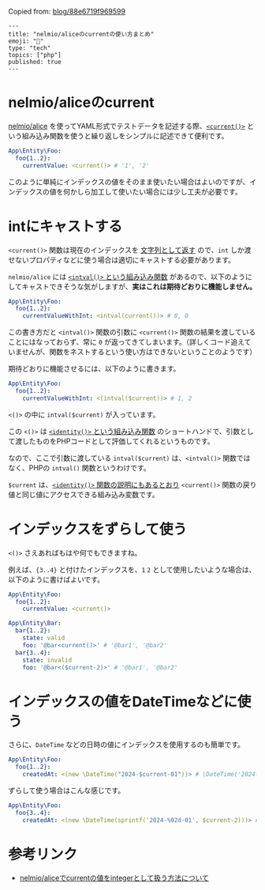 Copied from: [blog/88e6719f969599](/posts/490)

```
---
title: "nelmio/aliceのcurrentの使い方まとめ"
emoji: "🤖"
type: "tech"
topics: ["php"]
published: true
---
```

# nelmio/aliceのcurrent

[nelmio/alice](https://github.com/nelmio/alice) を使ってYAML形式でテストデータを記述する際、[`<current()>`](https://github.com/nelmio/alice/blob/main/doc/customizing-data-generation.md#current) という組み込み関数を使うと繰り返しをシンプルに記述できて便利です。

```yaml
App\Entity\Foo:
  foo{1..2}:
    currentValue: <current()> # '1', '2'
```

このように単純にインデックスの値をそのまま使いたい場合はよいのですが、インデックスの値を何かしら加工して使いたい場合には少し工夫が必要です。

# intにキャストする

`<current()>` 関数は現在のインデックスを [文字列として返す](https://github.com/nelmio/alice/blob/e59ce4439b7d98d167ac15c46e25aa7d1eff5273/src/Faker/Provider/AliceProvider.php#L30-L36) ので、`int` しか渡せないプロパティなどに使う場合は適切にキャストする必要があります。

`nelmio/alice` には [`<intval()>` という組み込み関数](https://github.com/nelmio/alice/blob/main/doc/customizing-data-generation.md#cast) があるので、以下のようにしてキャストできそうな気がしますが、**実はこれは期待どおりに機能しません。**

```yaml
App\Entity\Foo:
  foo{1..2}:
    currentValueWithInt: <intval(current())> # 0, 0
```

この書き方だと `<intval()>` 関数の引数に `<current()>` 関数の結果を渡していることにはなっておらず、常に `0` が返ってきてしまいます。（詳しくコード追えていませんが、関数をネストするという使い方はできないということのようです）

期待どおりに機能させるには、以下のように書きます。

```yaml
App\Entity\Foo:
  foo{1..2}:
    currentValueWithInt: <(intval($current))> # 1, 2
```

`<()>` の中に `intval($current)` が入っています。

この `<()>` は [`<identity()>` という組み込み関数](https://github.com/nelmio/alice/blob/main/doc/advanced-guide.md#identity) のショートハンドで、引数として渡したものをPHPコードとして評価してくれるというものです。

なので、ここで引数に渡している `intval($current)` は、`<intval()>` 関数ではなく、PHPの `intval()` 関数というわけです。

`$current` は、[`<identity()>` 関数の説明にもあるとおり](https://github.com/nelmio/alice/blob/main/doc/advanced-guide.md#identity) `<current()>` 関数の戻り値と同じ値にアクセスできる組み込み変数です。

# インデックスをずらして使う

`<()>` さえあればもはや何でもできますね。

例えば、`{3..4}` と付けたインデックスを、`1` `2` として使用したいような場合は、以下のように書けばよいです。

```yaml
App\Entity\Foo:
  foo{1..2}:
    currentValue: <current()>

App\Entity\Bar:
  bar{1..2}:
    state: valid
    foo: '@bar<current()>' # '@bar1', '@bar2'
  bar{3..4}:
    state: invalid
    foo: '@bar<($current-2)>' # '@bar1', '@bar2'
```

# インデックスの値をDateTimeなどに使う

さらに、`DateTime` などの日時の値にインデックスを使用するのも簡単です。

```yaml
App\Entity\Foo:
  foo{1..2}:
    createdAt: <(new \DateTime("2024-$current-01"))> # \DateTime('2024-1-01'), \DateTime('2024-2-01')
```

ずらして使う場合はこんな感じです。

```yaml
App\Entity\Foo:
  foo{3..4}:
    createdAt: <(new \DateTime(sprintf('2024-%02d-01', $current-2)))> # \DateTime('2024-01-01'), \DateTime('2024-02-01')
```

# 参考リンク

* [nelmio/aliceでcurrentの値をintegerとして扱う方法について](https://polidog.jp/2023/07/11/nelmio-alice/)
